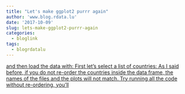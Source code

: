 ```yaml
---
title: "Let's make ggplot2 purrr again"
author: 'www.blog.rdata.lu'
date: '2017-10-09'
slug: lets-make-ggplot2-purrr-again
categories:
  - bloglink
tags:
  - blogrdatalu
---
```


[and then load the data with: First let’s select a list of countries: As I said before, if you do not re-order the countries inside the data frame, the names of the files and the plots will not match. Try running all the code without re-ordering, you’ll<i class="fas fa-external-link-alt"></i>](http://www.blog.rdata.lu/post/2017-10-09-make-ggplot2-purrr-again/)

